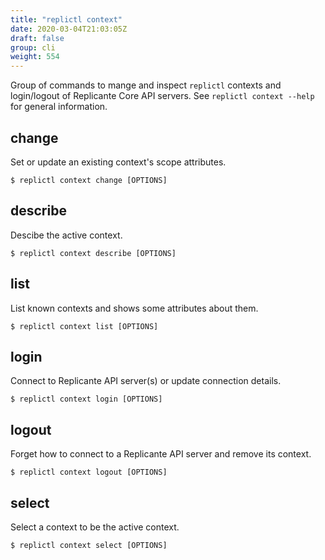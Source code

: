 ```yaml
---
title: "replictl context"
date: 2020-03-04T21:03:05Z
draft: false
group: cli
weight: 554
---
```


Group of commands to mange and inspect `replictl` contexts and
login/logout of Replicante Core API servers.
See `replictl context --help` for general information.

## change
Set or update an existing context's scope attributes.

```text
$ replictl context change [OPTIONS]
```

## describe
Descibe the active context.

```text
$ replictl context describe [OPTIONS]
```

## list
List known contexts and shows some attributes about them.

```text
$ replictl context list [OPTIONS]
```

## login
Connect to Replicante API server(s) or update connection details.

```text
$ replictl context login [OPTIONS]
```

## logout
Forget how to connect to a Replicante API server and remove its context.

```text
$ replictl context logout [OPTIONS]
```

## select
Select a context to be the active context.

```text
$ replictl context select [OPTIONS]
```
